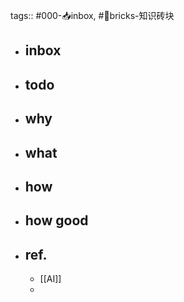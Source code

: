 tags:: #000-📥inbox, #🧱bricks-知识砖块

- ## inbox
- ## todo
- ## why
- ## what
- ## how
- ## how good
- ## ref.
	- [[AI]]
	-